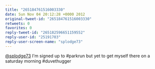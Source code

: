```yaml
---
title: "265184761516003330"
date: Sun Nov 04 20:12:28 +0000 2012
original-tweet-id: "265184761516003330"
retweets: 0
favorites: 0
reply-tweet-id: "265182596651159552"
reply-user-id: "25191703"
reply-user-screen-name: "splodge73"
---
```

<a href="https://twitter.com/splodge73">@splodge73</a> I'm signed up to #parkrun but yet to get myself there on a saturday morning #duvethugger
